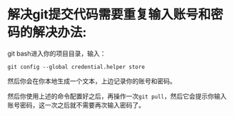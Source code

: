 # 解决git提交代码需要重复输入账号和密码的解决办法:

git bash进入你的项目目录，输入：

`git config --global credential.helper store`

然后你会在你本地生成一个文本，上边记录你的账号和密码。

然后你使用上述的命令配置好之后，再操作一次`git pull`，然后它会提示你输入账号密码，这一次之后就不需要再次输入密码了。


